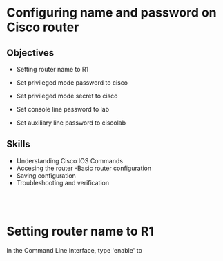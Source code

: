 <h1> Configuring name and password on Cisco router </h1>

<h2>Objectives</h2>


- Setting router name to R1

- Set privileged mode password to cisco

- Set privileged mode secret to cisco 

- Set console line password to lab 

- Set auxiliary line password to ciscolab 

<h2>Skills</h2>

- Understanding Cisco IOS Commands
- Accesing the router
-Basic router configuration
- Saving configuration
- Troubleshooting and verification


<br>
<br>

<h1>Setting router name to R1 </h2>

In the Command Line Interface, type 'enable' to 
